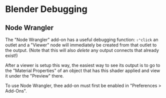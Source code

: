 # Blender Debugging

## Node Wrangler

The "Node Wrangler" add-on has a useful debugging function: `⇧⌃click` an outlet and a "Viewer" node will immediately be created from that outlet to the output. (Note that this will also *delete* any output connects that already exist!)

After a viewer is setup this way, the easiest way to see its output is to go to the "Material Properties" of an object that has this shader applied and view it under the "Preview" there.

To use Node Wrangler, thee add-on must first be enabled in "Preferences > Add-Ons".

